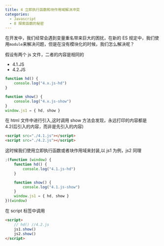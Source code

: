 ```yaml
---
title: 4 立即执行函数和块作用域解决冲突
categories:
  - Javascript
  - 8 探索函数的秘密
---
```


在开发中，我们经常会遇到变量重名带来巨大的困扰，在新的 ES 规定中，我们使用`module`来解决问题，但是在没有模块化的时候，我们怎么解决呢？

假设有两个 js 文件，二者的内容是相同的

- 4.1.JS
- 4.2.JS

```javascript
function hd() {
	console.log("4.x.js-hd")
}

function show() {
	console.log("4.x.js-show")
}
window.js1 = { hd, show }
```

在 html 文件中进行引入,这时调用 show 方法会发现，永远打印的内容都是 4.2(后引入的内容，而非是先引入的内容)

```html
<script src="./4.1.js"></script>
<script src="./4.2.js"></script>
```

这时候我们使用立即执行函数或者块作用域来封装,以 js1 为例，js2 同理

```javascript
;(function (window) {
	function hd() {
		console.log("4.1.js-hd")
	}

	function show() {
		console.log("4.1.js-show")
	}
	window.js1 = { hd, show }
})(window)
```

在 script 标签中调用

```html
<script>
	// hd() //4.2.js
	js1.show()
	js2.show()
</script>
```
